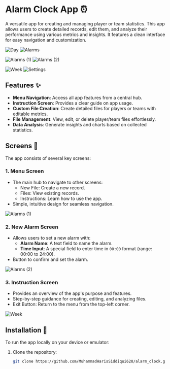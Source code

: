 # Alarm Clock App ⏰

A versatile app for creating and managing player or team statistics. This app allows users to create detailed records, edit them, and analyze their performance using various metrics and insights. It features a clean interface for easy navigation and customization.


![Day](https://github.com/user-attachments/assets/6ca54822-2dd1-4dd7-8cbb-f649d5141c79)
![Alarms](https://github.com/user-attachments/assets/770515e8-9549-4d8d-87e3-0b2a74a06737)

![Alarms (1)](https://github.com/user-attachments/assets/000dce68-5fbe-4c6f-8677-1d249fd2b076)
![Alarms (2)](https://github.com/user-attachments/assets/26bd8669-9697-4cb6-97b1-f3337f0b2d00)

![Week](https://github.com/user-attachments/assets/704f7824-ff4b-42c0-832d-2476b6daa542)
![Settings](https://github.com/user-attachments/assets/bdb78a06-8aa4-4d5e-9d49-a819e545483f)



## Features ✨

- **Menu Navigation**: Access all app features from a central hub.
- **Instruction Screen**: Provides a clear guide on app usage.
- **Custom File Creation**: Create detailed files for players or teams with editable metrics.
- **File Management**: View, edit, or delete player/team files effortlessly.
- **Data Analysis**: Generate insights and charts based on collected statistics.

## Screens 🚀

The app consists of several key screens:

### 1. **Menu Screen**
   - The main hub to navigate to other screens:
      - New File: Create a new record.
      - Files: View existing records.
      - Instructions: Learn how to use the app.
   - Simple, intuitive design for seamless navigation.

![Alarms (1)](https://github.com/user-attachments/assets/853d95ad-997e-44af-9121-13971832268a)

### 2. **New Alarm Screen**
   - Allows users to set a new alarm with:
     - **Alarm Name**: A text field to name the alarm.
     - **Time Input**: A special field to enter time in `00:00` format (range: 00:00 to 24:00).
   - Button to confirm and set the alarm.

![Alarms (2)](https://github.com/user-attachments/assets/17f740e6-458c-413e-bc14-60ad572ad80a)

### 3. **Instruction Screen**
   - Provides an overview of the app's purpose and features.
   - Step-by-step guidance for creating, editing, and analyzing files.
   - Exit Button: Return to the menu from the top-left corner.

![Week](https://github.com/user-attachments/assets/93108a75-32bd-4d57-834e-39fed76a0f64)

## Installation 🔧

To run the app locally on your device or emulator:

1. Clone the repository:
   ```bash
   git clone https://github.com/MuhammadHarisSiddiqui620/alarm_clock.git
